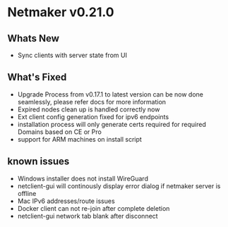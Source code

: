 
# Netmaker v0.21.0

## Whats New
- Sync clients with server state from UI

## What's Fixed
- Upgrade Process from v0.17.1 to latest version can be now done seamlessly, please refer docs for more information
- Expired nodes clean up is handled correctly now
- Ext client config generation fixed for ipv6 endpoints
- installation process will only generate certs required for required Domains based on CE or Pro
- support for ARM machines on install script
     
## known issues
- Windows installer does not install WireGuard
- netclient-gui will continously display error dialog if netmaker server is offline
- Mac IPv6 addresses/route issues
- Docker client can not re-join after complete deletion
- netclient-gui network tab blank after disconnect



